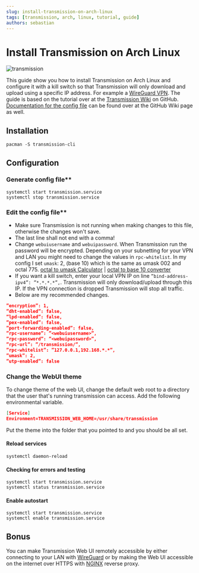 ```yaml
---
slug: install-transmission-on-arch-linux
tags: [transmission, arch, linux, tutorial, guide]
authors: sebastian
---
```


# Install Transmission on Arch Linux

![transmission](/img/transmission.webp)

This guide show you how to install Transmission on Arch Linux and configure it with a kill switch so that Transmission will only download and upload using a specific IP address. For example a [WireGuard VPN](/install-wireguard-client-on-arch-linux). The guide is based on the tutorial over at the [Transmission Wiki](https://github.com/transmission/transmission/wiki) on GitHub. [Documentation for the config file](https://github.com/transmission/transmission/wiki/Editing-Configuration-Files) can be found over at the GitHub Wiki page as well.

<!--truncate-->

## Installation

```shell showLineNumbers
pacman -S transmission-cli
```

## Configuration

### Generate config file**

```shell showLineNumbers
systemctl start transmission.service
systemctl stop transmission.service
```

### Edit the config file**

* Make sure Transmission is not running when making changes to this file, otherwise the changes won't save.
* The last line shall not end with a comma!
* Change `webuiusername` and `webuipassword`. When Transmission run the password will be encrypted. Depending on your subnetting for your VPN and LAN you might need to change the values in `rpc-whitelist`. In my config I set `umask`: 2, (base 10) which is the same as umask 002 and octal 775. [octal to umask Calculator](https://www.wintelguy.com/umask-calc.pl) | [octal to base 10 converter](https://www.rapidtables.com/convert/number/octal-to-decimal.html)
* If you want a kill switch, enter your local VPN IP on line `”bind-address-ipv4”: ”*.*.*.*”,`. Transmission will only download/upload through this IP. If the VPN connection is dropped Transmission will stop all traffic.
* Below are my recommended changes.

```json showLineNumbers title="/var/lib/transmission/.config/transmission-daemon/settings.json"
”encryption”: 1,
”dht-enabled”: false,
”lpd-enabled”: false,
”pex-enabled”: false,
”port-forwarding-enabled”: false,
”rpc-username”: ”<webuiusername>”,
”rpc-password”: ”<webuipassword>”,
”rpc-url”: ”/transmission/”,
”rpc-whitelist”: ”127.0.0.1,192.168.*.*”,
”umask”: 2,
”utp-enabled”: false
```

### Change the WebUI theme

To change theme of the web UI, change the default web root to a directory that the user that's running transmission can access. Add the following environmental variable.

```json showLineNumbers title="/lib/systemd/system/multi-user.target.wants/transmission.service"
[Service]
Environment=TRANSMISSION_WEB_HOME=/usr/share/transmission
```

Put the theme into the folder that you pointed to and you should be all set.

#### Reload services

```shell showLineNumbers
systemctl daemon-reload
```

#### Checking for errors and testing
```shell showLineNumbers
systemctl start transmission.service
systemctl status transmission.service
```

#### Enable autostart

```shell showLineNumbers
systemctl start transmission.service
systemctl enable transmission.service
```

## Bonus

You can make Transmission Web UI remotely accessible by either connecting to your LAN with [WireGuard](/install-wireguard-client-on-arch-linux) or by making the Web UI accessible on the internet over HTTPS with [NGINX](/install-nginx-on-arch-linux/) reverse proxy.
